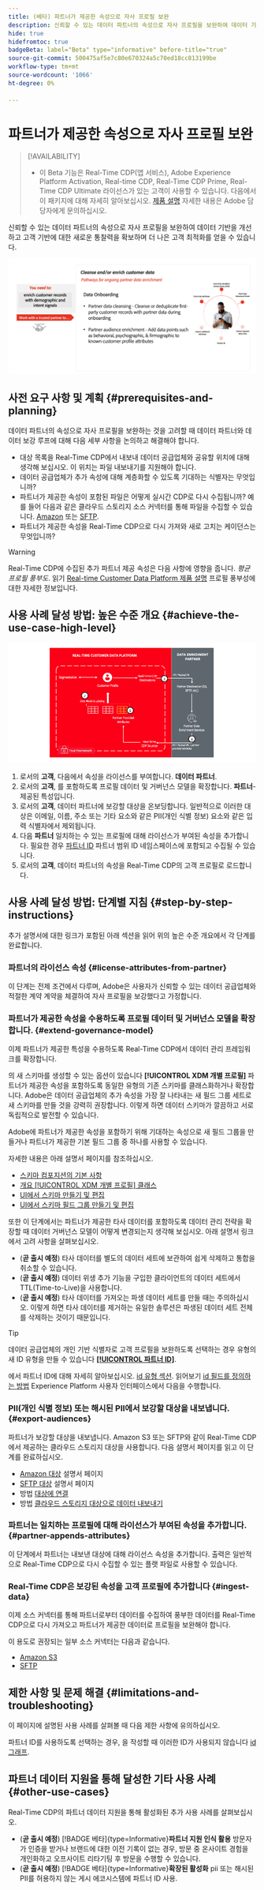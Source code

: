 ```yaml
---
title: (베타) 파트너가 제공한 속성으로 자사 프로필 보완
description: 신뢰할 수 있는 데이터 파트너의 속성으로 자사 프로필을 보완하여 데이터 기반을 개선하고, 고객 기반에 대한 새로운 통찰력을 얻고, 대상 최적화를 향상시키는 방법을 알아봅니다
hide: true
hidefromtoc: true
badgeBeta: label="Beta" type="informative" before-title="true"
source-git-commit: 500475af5e7c80e670324a5c70ed18cc813199be
workflow-type: tm+mt
source-wordcount: '1066'
ht-degree: 0%

---
```


# 파트너가 제공한 속성으로 자사 프로필 보완

>[!AVAILABILITY]
>
>* 이 Beta 기능은 Real-Time CDP(앱 서비스), Adobe Experience Platform Activation, Real-time CDP, Real-Time CDP Prime, Real-Time CDP Ultimate 라이선스가 있는 고객이 사용할 수 있습니다. 다음에서 이 패키지에 대해 자세히 알아보십시오. [제품 설명](https://helpx.adobe.com/legal/product-descriptions.html) 자세한 내용은 Adobe 담당자에게 문의하십시오.

신뢰할 수 있는 데이터 파트너의 속성으로 자사 프로필을 보완하여 데이터 기반을 개선하고 고객 기반에 대한 새로운 통찰력을 확보하며 더 나은 고객 최적화를 얻을 수 있습니다.

![파트너가 제공한 속성을 사용하여 프로필을 보강합니다. 사용 사례 높은 수준의 시각적 개요.](/help/rtcdp/assets/partner-data/enrichment-use-case-overview.png)

## 사전 요구 사항 및 계획 {#prerequisites-and-planning}

데이터 파트너의 속성으로 자사 프로필을 보완하는 것을 고려할 때 데이터 파트너와 데이터 보강 루프에 대해 다음 세부 사항을 논의하고 해결해야 합니다.

* 대상 목록을 Real-Time CDP에서 내보내 데이터 공급업체와 공유할 위치에 대해 생각해 보십시오. 이 위치는 파일 내보내기를 지원해야 합니다.
* 데이터 공급업체가 추가 속성에 대해 계층화할 수 있도록 기대하는 식별자는 무엇입니까?
* 파트너가 제공한 속성이 포함된 파일은 어떻게 실시간 CDP로 다시 수집됩니까? 예를 들어 다음과 같은 클라우드 스토리지 소스 커넥터를 통해 파일을 수집할 수 있습니다. [Amazon](/help/sources/connectors/cloud-storage/s3.md) 또는 [SFTP](/help/sources/connectors/cloud-storage/sftp.md).
* 파트너가 제공한 속성을 Real-Time CDP으로 다시 가져와 새로 고치는 케이던스는 무엇입니까?

>[!WARNING]
>
>Real-Time CDP에 수집된 추가 파트너 제공 속성은 다음 사항에 영향을 줍니다. *평균 프로필 풍부도*. 읽기 [Real-time Customer Data Platform 제품 설명](https://helpx.adobe.com/legal/product-descriptions/real-time-customer-data-platform.html) 프로필 풍부성에 대한 자세한 정보입니다.

## 사용 사례 달성 방법: 높은 수준 개요 {#achieve-the-use-case-high-level}

![파트너가 제공한 속성을 사용하여 프로필을 보강합니다. 사용 사례 높은 수준의 시각적 개요.](/help/rtcdp/assets/partner-data/enrichment-use-case-steps.png)

1. 로서의 **고객**, 다음에서 속성을 라이선스를 부여합니다. **데이터 파트너**.
2. 로서의 **고객**, 를 포함하도록 프로필 데이터 및 거버넌스 모델을 확장합니다. **파트너**-제공된 특성입니다.
3. 로서의 **고객**, 데이터 파트너에 보강할 대상을 온보딩합니다. 일반적으로 이러한 대상은 이메일, 이름, 주소 또는 기타 요소와 같은 PII(개인 식별 정보) 요소와 같은 입력 식별자에서 제외됩니다.
4. 다음 **파트너** 일치하는 수 있는 프로필에 대해 라이선스가 부여된 속성을 추가합니다. 필요한 경우 [파트너 ID](/help/identity-service/namespaces.md) 파트너 범위 ID 네임스페이스에 포함되고 수집될 수 있습니다.
5. 로서의 **고객**, 데이터 파트너의 속성을 Real-Time CDP의 고객 프로필로 로드합니다.

## 사용 사례 달성 방법: 단계별 지침 {#step-by-step-instructions}

추가 설명서에 대한 링크가 포함된 아래 섹션을 읽어 위의 높은 수준 개요에서 각 단계를 완료합니다.

### 파트너의 라이선스 속성 {#license-attributes-from-partner}

이 단계는 전제 조건에서 다루며, Adobe은 사용자가 신뢰할 수 있는 데이터 공급업체와 적절한 계약 계약을 체결하여 자사 프로필을 보강했다고 가정합니다.

### 파트너가 제공한 속성을 수용하도록 프로필 데이터 및 거버넌스 모델을 확장합니다. {#extend-governance-model}

이제 파트너가 제공한 특성을 수용하도록 Real-Time CDP에서 데이터 관리 프레임워크를 확장합니다.

의 새 스키마를 생성할 수 있는 옵션이 있습니다 **[!UICONTROL XDM 개별 프로필]** 파트너가 제공한 속성을 포함하도록 동일한 유형의 기존 스키마를 클래스화하거나 확장합니다. Adobe은 데이터 공급업체의 추가 속성을 가장 잘 나타내는 새 필드 그룹 세트로 새 스키마를 만들 것을 강력히 권장합니다. 이렇게 하면 데이터 스키마가 깔끔하고 서로 독립적으로 발전할 수 있습니다.

Adobe에 파트너가 제공한 속성을 포함하기 위해 기대하는 속성으로 새 필드 그룹을 만들거나 파트너가 제공한 기본 필드 그룹 중 하나를 사용할 수 있습니다.

자세한 내용은 아래 설명서 페이지를 참조하십시오.

* [스키마 컴포지션의 기본 사항](/help/xdm/schema/composition.md)
* [개요 [!UICONTROL XDM 개별 프로필] 클래스](/help/xdm/classes/individual-profile.md)
* [UI에서 스키마 만들기 및 편집](/help/xdm/ui/resources/schemas.md)
* [UI에서 스키마 필드 그룹 만들기 및 편집](/help/xdm/ui/resources/field-groups.md)

<!--

Commenting out links for now
* [Create and edit schemas using the API](/help/xdm/api/schemas.md#create)
* [Update an existing schema to add field groups using the API](/help/xdm/api/schemas.md#patch)
* Link to new field group documentation page when it exists

-->

또한 이 단계에서는 파트너가 제공한 타사 데이터를 포함하도록 데이터 관리 전략을 확장할 때 데이터 거버넌스 모델이 어떻게 변경되는지 생각해 보십시오. 아래 설명서 링크에서 고려 사항을 살펴보십시오.

* (**곧 출시 예정**) 타사 데이터를 별도의 데이터 세트에 보관하여 쉽게 삭제하고 통합을 취소할 수 있습니다.
* (**곧 출시 예정**) 데이터 위생 추가 기능을 구입한 클라이언트의 데이터 세트에서 TTL(Time-to-Live)을 사용합니다.
* (**곧 출시 예정**) 타사 데이터를 가져오는 파생 데이터 세트를 만들 때는 주의하십시오. 이렇게 하면 타사 데이터를 제거하는 유일한 솔루션은 파생된 데이터 세트 전체를 삭제하는 것이기 때문입니다.

>[!TIP]
>
>데이터 공급업체의 개인 기반 식별자로 고객 프로필을 보완하도록 선택하는 경우 유형의 새 ID 유형을 만들 수 있습니다 **[[!UICONTROL 파트너 ID]](/help/identity-service/namespaces.md)**.
>
>에서 파트너 ID에 대해 자세히 알아보십시오. [id 유형 섹션](/help/identity-service/namespaces.md).
> 읽어보기 [id 필드를 정의하는 방법](/help/xdm/ui/fields/identity.md) Experience Platform 사용자 인터페이스에서 다음을 수행합니다.


### PII(개인 식별 정보) 또는 해시된 PII에서 보강할 대상을 내보냅니다. {#export-audiences}

파트너가 보강할 대상을 내보냅니다. Amazon S3 또는 SFTP와 같이 Real-Time CDP에서 제공하는 클라우드 스토리지 대상을 사용합니다. 다음 설명서 페이지를 읽고 이 단계를 완료하십시오.

* [Amazon 대상](/help/destinations/catalog/cloud-storage/amazon-s3.md) 설명서 페이지
* [SFTP 대상](/help/destinations/catalog/cloud-storage/sftp.md) 설명서 페이지
* 방법 [대상에 연결](/help/destinations/ui/connect-destination.md)
* 방법 [클라우드 스토리지 대상으로 데이터 내보내기](/help/destinations/ui/activate-batch-profile-destinations.md)


### 파트너는 일치하는 프로필에 대해 라이선스가 부여된 속성을 추가합니다. {#partner-appends-attributes}

이 단계에서 파트너는 내보낸 대상에 대해 라이선스 속성을 추가합니다. 출력은 일반적으로 Real-Time CDP으로 다시 수집할 수 있는 플랫 파일로 사용할 수 있습니다.

### Real-Time CDP은 보강된 속성을 고객 프로필에 추가합니다 {#ingest-data}

이제 소스 커넥터를 통해 파트너로부터 데이터를 수집하여 풍부한 데이터를 Real-Time CDP으로 다시 가져오고 파트너가 제공한 데이터로 프로필을 보완해야 합니다.

이 용도로 권장되는 일부 소스 커넥터는 다음과 같습니다.

* [Amazon S3](/help/sources/connectors/cloud-storage/s3.md)
* [SFTP](/help/sources/connectors/cloud-storage/sftp.md)

## 제한 사항 및 문제 해결 {#limitations-and-troubleshooting}

이 페이지에 설명된 사용 사례를 살펴볼 때 다음 제한 사항에 유의하십시오.

파트너 ID를 사용하도록 선택하는 경우, 을 작성할 때 이러한 ID가 사용되지 않습니다 [id 그래프](/help/identity-service/ui/identity-graph-viewer.md).

## 파트너 데이터 지원을 통해 달성한 기타 사용 사례 {#other-use-cases}

Real-Time CDP의 파트너 데이터 지원을 통해 활성화된 추가 사용 사례를 살펴보십시오.

* (**곧 출시 예정**) [!BADGE 베타]{type=Informative}**파트너 지원 인식 활용** 방문자가 인증을 받거나 브랜드에 대한 이전 기록이 없는 경우, 방문 중 온사이트 경험을 개인화하고 오프사이트 리타기팅 후 방문을 수행할 수 있습니다.
* (**곧 출시 예정**) [!BADGE 베타]{type=Informative}**확장된 활성화** pii 또는 해시된 PII를 허용하지 않는 게시 에코시스템에 파트너 ID 사용.